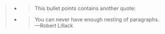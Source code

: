 > - > This bullet points contains another quote:
> - > You can never have enough nesting of paragraphs.\
   —Robert Lillack
